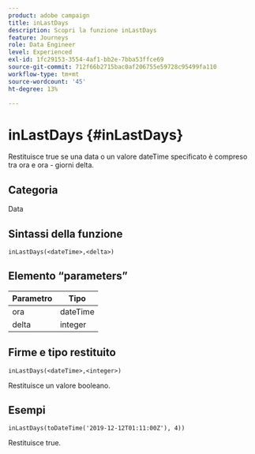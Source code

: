 ```yaml
---
product: adobe campaign
title: inLastDays
description: Scopri la funzione inLastDays
feature: Journeys
role: Data Engineer
level: Experienced
exl-id: 1fc29153-3554-4af1-bb2e-7bba53ffce69
source-git-commit: 712f66b2715bac0af206755e59728c95499fa110
workflow-type: tm+mt
source-wordcount: '45'
ht-degree: 13%

---
```


# inLastDays {#inLastDays}

Restituisce true se una data o un valore dateTime specificato è compreso tra ora e ora - giorni delta.

## Categoria

Data

## Sintassi della funzione

`inLastDays(<dateTime>,<delta>)`

## Elemento “parameters”

| Parametro | Tipo |
|-----------|------------------|
| ora | dateTime |
| delta | integer |

## Firme e tipo restituito

`inLastDays(<dateTime>,<integer>)`

Restituisce un valore booleano.

## Esempi

`inLastDays(toDateTime('2019-12-12T01:11:00Z'), 4))`

Restituisce true.
